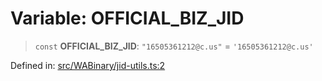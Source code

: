 # Variable: OFFICIAL\_BIZ\_JID

> `const` **OFFICIAL\_BIZ\_JID**: `"16505361212@c.us"` = `'16505361212@c.us'`

Defined in: [src/WABinary/jid-utils.ts:2](https://github.com/Fokusdotid/Baileys/blob/3533fb5d5a1e97f0cc8384505a121b389a346518/src/WABinary/jid-utils.ts#L2)
